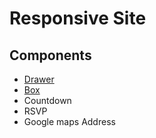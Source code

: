 # Responsive Site

## Components

- [Drawer](https://material-ui.com/components/drawers/#swipeable)
- [Box](https://material-ui.com/components/box/)
- Countdown
- RSVP
- Google maps Address

